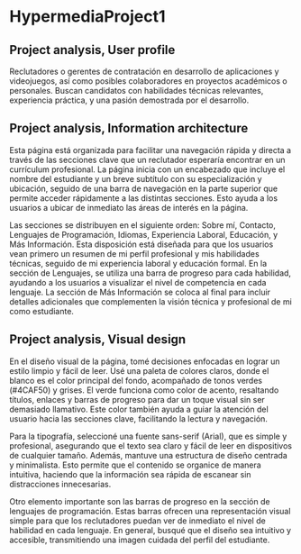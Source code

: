 # HypermediaProject1

## Project analysis, User profile

Reclutadores o gerentes de contratación en desarrollo de aplicaciones y videojuegos, así como posibles colaboradores en proyectos académicos o personales.
Buscan candidatos con habilidades técnicas relevantes, experiencia práctica, y una pasión demostrada por el desarrollo.

## Project analysis, Information architecture

Esta página está organizada para facilitar una navegación rápida y directa a través de las secciones clave que un reclutador esperaría encontrar en un currículum profesional. La página inicia con un encabezado que incluye el nombre del estudiante y un breve subtítulo con su especialización y ubicación, seguido de una barra de navegación en la parte superior que permite acceder rápidamente a las distintas secciones. Esto ayuda a los usuarios a ubicar de inmediato las áreas de interés en la página.

Las secciones se distribuyen en el siguiente orden: Sobre mí, Contacto, Lenguajes de Programación, Idiomas, Experiencia Laboral, Educación, y Más Información. Esta disposición está diseñada para que los usuarios vean primero un resumen de mi perfil profesional y mis habilidades técnicas, seguido de mi experiencia laboral y educación formal. En la sección de Lenguajes, se utiliza una barra de progreso para cada habilidad, ayudando a los usuarios a visualizar el nivel de competencia en cada lenguaje. La sección de Más Información se coloca al final para incluir detalles adicionales que complementen la visión técnica y profesional de mi como estudiante.

## Project analysis, Visual design

En el diseño visual de la página, tomé decisiones enfocadas en lograr un estilo limpio y fácil de leer. Usé una paleta de colores claros, donde el blanco es el color principal del fondo, acompañado de tonos verdes (#4CAF50) y grises. El verde funciona como color de acento, resaltando títulos, enlaces y barras de progreso para dar un toque visual sin ser demasiado llamativo. Este color también ayuda a guiar la atención del usuario hacia las secciones clave, facilitando la lectura y navegación.

Para la tipografía, seleccioné una fuente sans-serif (Arial), que es simple y profesional, asegurando que el texto sea claro y fácil de leer en dispositivos de cualquier tamaño. Además, mantuve una estructura de diseño centrada y minimalista. Esto permite que el contenido se organice de manera intuitiva, haciendo que la información sea rápida de escanear sin distracciones innecesarias.

Otro elemento importante son las barras de progreso en la sección de lenguajes de programación. Estas barras ofrecen una representación visual simple para que los reclutadores puedan ver de inmediato el nivel de habilidad en cada lenguaje. En general, busqué que el diseño sea intuitivo y accesible, transmitiendo una imagen cuidada del perfil del estudiante.
